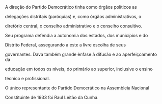 

A direção do Partido Democrático tinha como órgãos políticos as

delegações distritais (paróquias) e, como órgãos administrativos, o

diretório central, o conselho administrativo e o conselho consultivo.

Seu programa defendia a autonomia dos estados, dos municípios e do

Distrito Federal, assegurando a este a livre escolha de seus

governantes. Dava também grande ênfase à difusão e ao aperfeiçoamento da

educação em todos os níveis, do primário ao superior, inclusive o ensino

técnico e profissional.



O único representante do Partido Democrático na Assembleia Nacional

Constituinte de 1933 foi Raul Leitão da Cunha.



